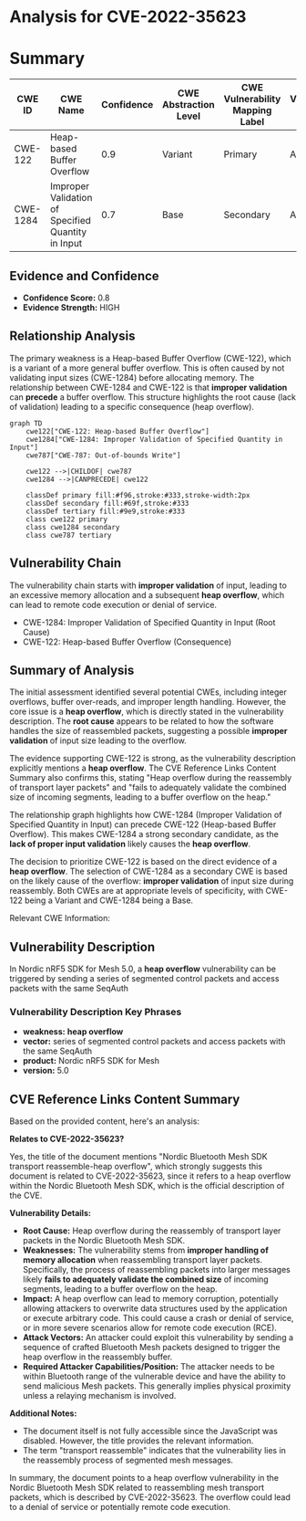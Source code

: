 # Analysis for CVE-2022-35623

# Summary
| CWE ID | CWE Name | Confidence | CWE Abstraction Level | CWE Vulnerability Mapping Label | CWE-Vulnerability Mapping Notes |
|---|---|---|---|---|---|
| CWE-122 | Heap-based Buffer Overflow | 0.9 | Variant | Primary | Allowed |
| CWE-1284 | Improper Validation of Specified Quantity in Input | 0.7 | Base | Secondary | Allowed |

## Evidence and Confidence

*   **Confidence Score:** 0.8
*   **Evidence Strength:** HIGH

## Relationship Analysis
The primary weakness is a Heap-based Buffer Overflow (CWE-122), which is a variant of a more general buffer overflow. This is often caused by not validating input sizes (CWE-1284) before allocating memory. The relationship between CWE-1284 and CWE-122 is that **improper validation** can **precede** a buffer overflow. This structure highlights the root cause (lack of validation) leading to a specific consequence (heap overflow).

```mermaid
graph TD
    cwe122["CWE-122: Heap-based Buffer Overflow"]
    cwe1284["CWE-1284: Improper Validation of Specified Quantity in Input"]
    cwe787["CWE-787: Out-of-bounds Write"]

    cwe122 -->|CHILDOF| cwe787
    cwe1284 -->|CANPRECEDE| cwe122
    
    classDef primary fill:#f96,stroke:#333,stroke-width:2px
    classDef secondary fill:#69f,stroke:#333
    classDef tertiary fill:#9e9,stroke:#333
    class cwe122 primary
    class cwe1284 secondary
    class cwe787 tertiary
```

## Vulnerability Chain
The vulnerability chain starts with **improper validation** of input, leading to an excessive memory allocation and a subsequent **heap overflow**, which can lead to remote code execution or denial of service.
  - CWE-1284: Improper Validation of Specified Quantity in Input (Root Cause)
  - CWE-122: Heap-based Buffer Overflow (Consequence)

## Summary of Analysis
The initial assessment identified several potential CWEs, including integer overflows, buffer over-reads, and improper length handling. However, the core issue is a **heap overflow**, which is directly stated in the vulnerability description. The **root cause** appears to be related to how the software handles the size of reassembled packets, suggesting a possible **improper validation** of input size leading to the overflow.

The evidence supporting CWE-122 is strong, as the vulnerability description explicitly mentions a **heap overflow**. The CVE Reference Links Content Summary also confirms this, stating "Heap overflow during the reassembly of transport layer packets" and "fails to adequately validate the combined size of incoming segments, leading to a buffer overflow on the heap."

The relationship graph highlights how CWE-1284 (Improper Validation of Specified Quantity in Input) can precede CWE-122 (Heap-based Buffer Overflow). This makes CWE-1284 a strong secondary candidate, as the **lack of proper input validation** likely causes the **heap overflow**.

The decision to prioritize CWE-122 is based on the direct evidence of a **heap overflow**. The selection of CWE-1284 as a secondary CWE is based on the likely cause of the overflow: **improper validation** of input size during reassembly. Both CWEs are at appropriate levels of specificity, with CWE-122 being a Variant and CWE-1284 being a Base.

Relevant CWE Information:

## Vulnerability Description
In Nordic nRF5 SDK for Mesh 5.0, a **heap overflow** vulnerability can be triggered by sending a series of segmented control packets and access packets with the same SeqAuth

### Vulnerability Description Key Phrases
- **weakness:** **heap overflow**
- **vector:** series of segmented control packets and access packets with the same SeqAuth
- **product:** Nordic nRF5 SDK for Mesh
- **version:** 5.0

## CVE Reference Links Content Summary
Based on the provided content, here's an analysis:

**Relates to CVE-2022-35623?**

Yes, the title of the document mentions "Nordic Bluetooth Mesh SDK transport reassemble-heap overflow", which strongly suggests this document is related to CVE-2022-35623, since it refers to a heap overflow within the Nordic Bluetooth Mesh SDK, which is the official description of the CVE.

**Vulnerability Details:**

*   **Root Cause:** Heap overflow during the reassembly of transport layer packets in the Nordic Bluetooth Mesh SDK.
*   **Weaknesses:** The vulnerability stems from **improper handling of memory allocation** when reassembling transport layer packets. Specifically, the process of reassembling packets into larger messages likely **fails to adequately validate the combined size** of incoming segments, leading to a buffer overflow on the heap.
*   **Impact:** A heap overflow can lead to memory corruption, potentially allowing attackers to overwrite data structures used by the application or execute arbitrary code. This could cause a crash or denial of service, or in more severe scenarios allow for remote code execution (RCE).
*   **Attack Vectors:** An attacker could exploit this vulnerability by sending a sequence of crafted Bluetooth Mesh packets designed to trigger the heap overflow in the reassembly buffer.
*   **Required Attacker Capabilities/Position:** The attacker needs to be within Bluetooth range of the vulnerable device and have the ability to send malicious Mesh packets. This generally implies physical proximity unless a relaying mechanism is involved.

**Additional Notes:**

*   The document itself is not fully accessible since the JavaScript was disabled. However, the title provides the relevant information.
*   The term "transport reassemble" indicates that the vulnerability lies in the reassembly process of segmented mesh messages.

In summary, the document points to a heap overflow vulnerability in the Nordic Bluetooth Mesh SDK related to reassembling mesh transport packets, which is described by CVE-2022-35623. The overflow could lead to a denial of service or potentially remote code execution.